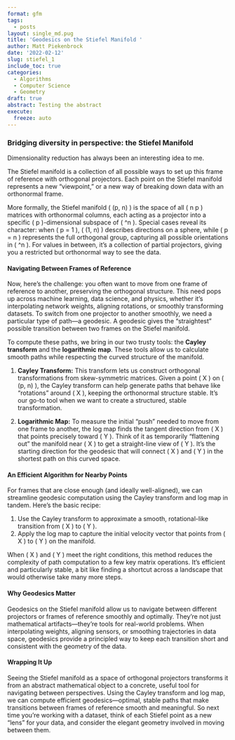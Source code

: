```yaml
---
format: gfm
tags:
  - posts
layout: single_md.pug
title: 'Geodesics on the Stiefel Manifold '
author: Matt Piekenbrock
date: '2022-02-12'
slug: stiefel_1
include_toc: true
categories:
  - Algorithms
  - Computer Science
  - Geometry
draft: true
abstract: Testing the abstract
execute:
  freeze: auto
---
```



### Bridging diversity in perspective: the Stiefel Manifold

Dimensionality reduction has always been an interesting idea to me.

The Stiefel manifold is a collection of all possible ways to set up this
frame of reference with orthogonal projectors. Each point on the Stiefel
manifold represents a new “viewpoint,” or a new way of breaking down
data with an orthonormal frame.

More formally, the Stiefel manifold ( (p, n) ) is the space of all ( n p
) matrices with orthonormal columns, each acting as a projector into a
specific ( p )-dimensional subspace of ( ^n ). Special cases reveal its
character: when ( p = 1 ), ( (1, n) ) describes directions on a sphere,
while ( p = n ) represents the full orthogonal group, capturing all
possible orientations in ( ^n ). For values in between, it’s a
collection of partial projectors, giving you a restricted but
orthonormal way to see the data.

#### Navigating Between Frames of Reference

Now, here’s the challenge: you often want to move from one frame of
reference to another, preserving the orthogonal structure. This need
pops up across machine learning, data science, and physics, whether it’s
interpolating network weights, aligning rotations, or smoothly
transforming datasets. To switch from one projector to another smoothly,
we need a particular type of path—a geodesic. A geodesic gives the
“straightest” possible transition between two frames on the Stiefel
manifold.

To compute these paths, we bring in our two trusty tools: the **Cayley
transform** and the **logarithmic map**. These tools allow us to
calculate smooth paths while respecting the curved structure of the
manifold.

1.  **Cayley Transform:** This transform lets us construct orthogonal
    transformations from skew-symmetric matrices. Given a point ( X ) on
    ( (p, n) ), the Cayley transform can help generate paths that behave
    like “rotations” around ( X ), keeping the orthonormal structure
    stable. It’s our go-to tool when we want to create a structured,
    stable transformation.

2.  **Logarithmic Map:** To measure the initial “push” needed to move
    from one frame to another, the log map finds the tangent direction
    from ( X ) that points precisely toward ( Y ). Think of it as
    temporarily “flattening out” the manifold near ( X ) to get a
    straight-line view of ( Y ). It’s the starting direction for the
    geodesic that will connect ( X ) and ( Y ) in the shortest path on
    this curved space.

#### An Efficient Algorithm for Nearby Points

For frames that are close enough (and ideally well-aligned), we can
streamline geodesic computation using the Cayley transform and log map
in tandem. Here’s the basic recipe:

1.  Use the Cayley transform to approximate a smooth, rotational-like
    transition from ( X ) to ( Y ).
2.  Apply the log map to capture the initial velocity vector that points
    from ( X ) to ( Y ) on the manifold.

When ( X ) and ( Y ) meet the right conditions, this method reduces the
complexity of path computation to a few key matrix operations. It’s
efficient and particularly stable, a bit like finding a shortcut across
a landscape that would otherwise take many more steps.

#### Why Geodesics Matter

Geodesics on the Stiefel manifold allow us to navigate between different
projectors or frames of reference smoothly and optimally. They’re not
just mathematical artifacts—they’re tools for real-world problems. When
interpolating weights, aligning sensors, or smoothing trajectories in
data space, geodesics provide a principled way to keep each transition
short and consistent with the geometry of the data.

#### Wrapping It Up

Seeing the Stiefel manifold as a space of orthogonal projectors
transforms it from an abstract mathematical object to a concrete, useful
tool for navigating between perspectives. Using the Cayley transform and
log map, we can compute efficient geodesics—optimal, stable paths that
make transitions between frames of reference smooth and meaningful. So
next time you’re working with a dataset, think of each Stiefel point as
a new “lens” for your data, and consider the elegant geometry involved
in moving between them.
